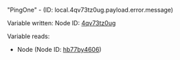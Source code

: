 "PingOne" - (ID: local.4qv73tz0ug.payload.error.message)

Variable written:
Node ID: [4qv73tz0ug](../nodes/4qv73tz0ug.md)

Variable reads:
* Node (Node ID: [hb77by4606](../nodes/hb77by4606.md))
